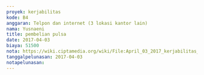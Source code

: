 ```yaml
---
proyek: kerjabilitas
kode: B4
anggaran: Telpon dan internet (3 lokasi kantor lain)
nama: Yusnaeni
title: pembelian pulsa
date: 2017-04-03
biaya: 51500
nota: https://wiki.ciptamedia.org/wiki/File:April_03_2017_kerjabilitas_B4_pulsa_neni.jpg
tanggalpelunasan: 2017-04-03
notapelunasan:
---
```


